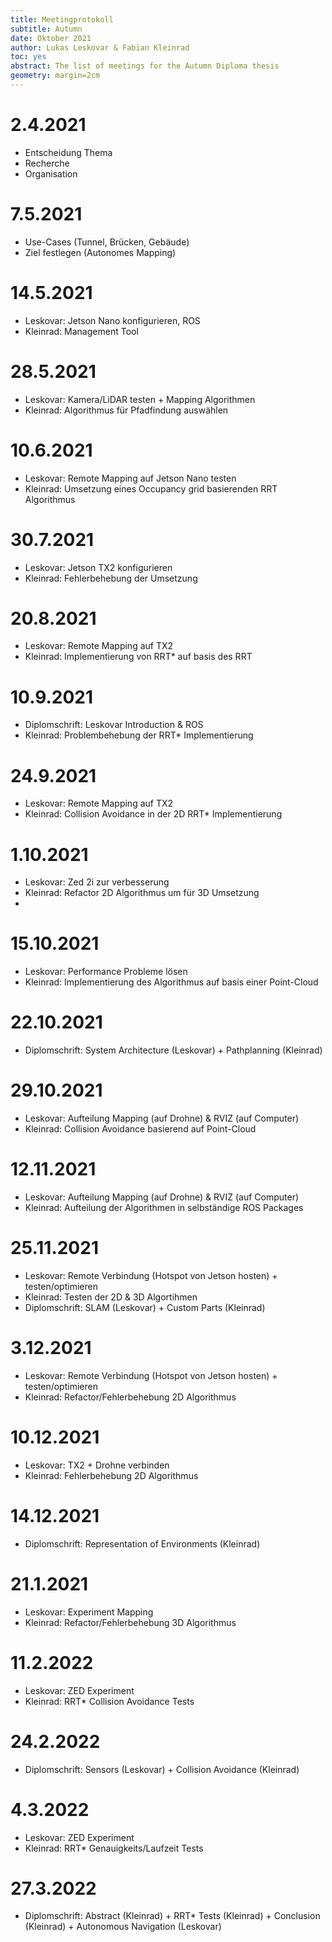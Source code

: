 ```yaml
---
title: Meetingprotokoll
subtitle: Autumn
date: Oktober 2021
author: Lukas Leskovar & Fabian Kleinrad
toc: yes
abstract: The list of meetings for the Autumn Diploma thesis
geometry: margin=2cm
---
```


# 2.4.2021
- Entscheidung Thema
- Recherche 
- Organisation


# 7.5.2021
- Use-Cases (Tunnel, Brücken, Gebäude)
- Ziel festlegen (Autonomes Mapping)

# 14.5.2021
- Leskovar: Jetson Nano konfigurieren, ROS
- Kleinrad: Management Tool

# 28.5.2021
- Leskovar: Kamera/LiDAR testen + Mapping Algorithmen
- Kleinrad: Algorithmus für Pfadfindung auswählen

# 10.6.2021
- Leskovar: Remote Mapping auf Jetson Nano testen
- Kleinrad: Umsetzung eines Occupancy grid basierenden RRT Algorithmus

# 30.7.2021
- Leskovar: Jetson TX2 konfigurieren
- Kleinrad: Fehlerbehebung der Umsetzung

# 20.8.2021
- Leskovar: Remote Mapping auf TX2
- Kleinrad: Implementierung von RRT* auf basis des RRT

# 10.9.2021
- Diplomschrift: Leskovar Introduction & ROS
- Kleinrad: Problembehebung der RRT* Implementierung

# 24.9.2021

- Leskovar: Remote Mapping auf TX2
- Kleinrad: Collision Avoidance in der 2D RRT* Implementierung

# 1.10.2021

- Leskovar: Zed 2i zur verbesserung 
- Kleinrad: Refactor 2D Algorithmus um für 3D Umsetzung 
- 
# 15.10.2021
- Leskovar: Performance Probleme lösen 
- Kleinrad: Implementierung des Algorithmus auf basis einer Point-Cloud

# 22.10.2021
- Diplomschrift: System Architecture (Leskovar) + Pathplanning (Kleinrad)

# 29.10.2021

- Leskovar: Aufteilung Mapping (auf Drohne) & RVIZ (auf Computer)
- Kleinrad: Collision Avoidance basierend auf Point-Cloud

# 12.11.2021

- Leskovar: Aufteilung Mapping (auf Drohne) & RVIZ (auf Computer)
- Kleinrad: Aufteilung der Algorithmen in selbständige ROS Packages

# 25.11.2021

- Leskovar: Remote Verbindung (Hotspot von Jetson hosten) + testen/optimieren
- Kleinrad: Testen der 2D & 3D Algortihmen
- Diplomschrift: SLAM (Leskovar) + Custom Parts (Kleinrad)

# 3.12.2021
- Leskovar: Remote Verbindung (Hotspot von Jetson hosten) + testen/optimieren
- Kleinrad: Refactor/Fehlerbehebung 2D Algorithmus

# 10.12.2021
- Leskovar: TX2 + Drohne verbinden
- Kleinrad: Fehlerbehebung 2D Algorithmus

# 14.12.2021
- Diplomschrift: Representation of Environments (Kleinrad)

# 21.1.2021
- Leskovar: Experiment Mapping
- Kleinrad: Refactor/Fehlerbehebung 3D Algorithmus

# 11.2.2022
- Leskovar: ZED Experiment
- Kleinrad: RRT* Collision Avoidance Tests

# 24.2.2022
- Diplomschrift: Sensors (Leskovar) + Collision Avoidance (Kleinrad)

# 4.3.2022
- Leskovar: ZED Experiment 
- Kleinrad: RRT* Genauigkeits/Laufzeit Tests

# 27.3.2022
- Diplomschrift: Abstract (Kleinrad) + RRT* Tests (Kleinrad) + Conclusion (Kleinrad) + Autonomous Navigation (Leskovar) 

